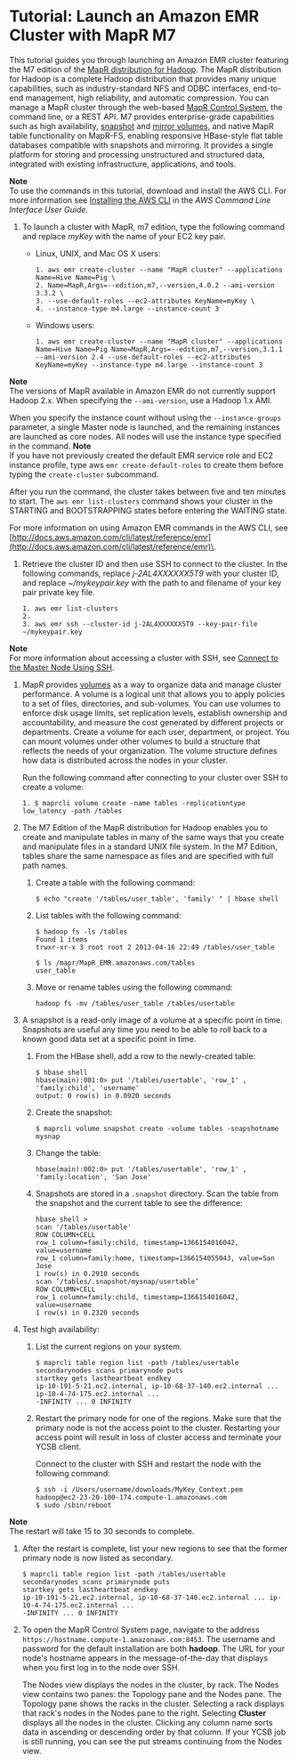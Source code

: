 # Tutorial: Launch an Amazon EMR Cluster with MapR M7<a name="emr-mapr-launch-m7"></a>

 This tutorial guides you through launching an Amazon EMR cluster featuring the M7 edition of the [MapR distribution for Hadoop](http://www.mapr.com/doc)\. The MapR distribution for Hadoop is a complete Hadoop distribution that provides many unique capabilities, such as industry\-standard NFS and ODBC interfaces, end\-to\-end management, high reliability, and automatic compression\. You can manage a MapR cluster through the web\-based [MapR Control System](http://www.mapr.com/doc/display/MapR/MapR+Control+System/), the command line, or a REST API\. M7 provides enterprise\-grade capabilities such as high availability, [snapshot](http://www.mapr.com/doc/display/MapR/Snapshots) and [mirror volumes](http://www.mapr.com/doc/display/MapR/Mirror+Volumes), and native MapR table functionality on MapR\-FS, enabling responsive HBase\-style flat table databases compatible with snapshots and mirroring\. It provides a single platform for storing and processing unstructured and structured data, integrated with existing infrastructure, applications, and tools\.

**Note**  
To use the commands in this tutorial, download and install the AWS CLI\. For more information see [Installing the AWS CLI](http://docs.aws.amazon.com/cli/latest/userguide//installing.html) in the *AWS Command Line Interface User Guide*\.

1. To launch a cluster with MapR, m7 edition, type the following command and replace *myKey* with the name of your EC2 key pair\.
   + Linux, UNIX, and Mac OS X users:

     ```
     1. aws emr create-cluster --name "MapR cluster" --applications Name=Hive Name=Pig \
     2. Name=MapR,Args=--edition,m7,--version,4.0.2 --ami-version 3.3.2 \
     3. --use-default-roles --ec2-attributes KeyName=myKey \
     4. --instance-type m4.large --instance-count 3
     ```
   + Windows users:

     ```
     1. aws emr create-cluster --name "MapR cluster" --applications Name=Hive Name=Pig Name=MapR,Args=--edition,m7,--version,3.1.1 --ami-version 2.4 --use-default-roles --ec2-attributes KeyName=myKey --instance-type m4.large --instance-count 3
     ```
**Note**  
The versions of MapR available in Amazon EMR do not currently support Hadoop 2\.x\. When specifying the `--ami-version`, use a Hadoop 1\.x AMI\.

   When you specify the instance count without using the `--instance-groups` parameter, a single Master node is launched, and the remaining instances are launched as core nodes\. All nodes will use the instance type specified in the command\.
**Note**  
If you have not previously created the default EMR service role and EC2 instance profile, type aws `emr create-default-roles` to create them before typing the `create-cluster` subcommand\.

   After you run the command, the cluster takes between five and ten minutes to start\. The `aws emr list-clusters` command shows your cluster in the STARTING and BOOTSTRAPPING states before entering the WAITING state\.

   For more information on using Amazon EMR commands in the AWS CLI, see [http://docs.aws.amazon.com/cli/latest/reference/emr](http://docs.aws.amazon.com/cli/latest/reference/emr)\.

1. Retrieve the cluster ID and then use SSH to connect to the cluster\. In the following commands, replace *j\-2AL4XXXXXX5T9* with your cluster ID, and replace *\~/mykeypair\.key* with the path to and filename of your key pair private key file\.

   ```
   1. aws emr list-clusters
   2. 
   3. aws emr ssh --cluster-id j-2AL4XXXXXX5T9 --key-pair-file ~/mykeypair.key
   ```
**Note**  
For more information about accessing a cluster with SSH, see [Connect to the Master Node Using SSH](emr-connect-master-node-ssh.md)\.

1. MapR provides [volumes](http://www.mapr.com/doc/display/MapR/Managing+Data+with+Volumes) as a way to organize data and manage cluster performance\. A volume is a logical unit that allows you to apply policies to a set of files, directories, and sub\-volumes\. You can use volumes to enforce disk usage limits, set replication levels, establish ownership and accountability, and measure the cost generated by different projects or departments\. Create a volume for each user, department, or project\. You can mount volumes under other volumes to build a structure that reflects the needs of your organization\. The volume structure defines how data is distributed across the nodes in your cluster\.

   Run the following command after connecting to your cluster over SSH to create a volume:

   ```
   1. $ maprcli volume create -name tables -replicationtype low_latency -path /tables
   ```

1. The M7 Edition of the MapR distribution for Hadoop enables you to create and manipulate tables in many of the same ways that you create and manipulate files in a standard UNIX file system\. In the M7 Edition, tables share the same namespace as files and are specified with full path names\.

   1. Create a table with the following command:

      ```
      $ echo "create '/tables/user_table', 'family' " | hbase shell	
      ```

   1. List tables with the following command:

      ```
      $ hadoop fs -ls /tables
      Found 1 items
      trwxr-xr-x 3 root root 2 2013-04-16 22:49 /tables/user_table
      
      $ ls /mapr/MapR_EMR.amazonaws.com/tables
      user_table
      ```

   1. Move or rename tables using the following command:

      ```
      hadoop fs -mv /tables/user_table /tables/usertable
      ```

1. A snapshot is a read\-only image of a volume at a specific point in time\. Snapshots are useful any time you need to be able to roll back to a known good data set at a specific point in time\.

   1. From the HBase shell, add a row to the newly\-created table:

      ```
      $ hbase shell
      hbase(main):001:0> put '/tables/usertable', 'row_1' , 'family:child', 'username'
      output: 0 row(s) in 0.0920 seconds
      ```

   1. Create the snapshot:

      ```
      $ maprcli volume snapshot create -volume tables -snapshotname mysnap
      ```

   1. Change the table:

      ```
      hbase(main):002:0> put '/tables/usertable', 'row_1' , 'family:location', 'San Jose'
      ```

   1. Snapshots are stored in a `.snapshot` directory\. Scan the table from the snapshot and the current table to see the difference:

      ```
      hbase shell >
      scan '/tables/usertable'
      ROW COLUMN+CELL
      row_1 column=family:child, timestamp=1366154016042, value=username
      row_1 column=family:home, timestamp=1366154055043, value=San Jose
      1 row(s) in 0.2910 seconds
      scan ‘/tables/.snapshot/mysnap/usertable’
      ROW COLUMN+CELL
      row_1 column=family:child, timestamp=1366154016042, value=username
      1 row(s) in 0.2320 seconds
      ```

1. Test high availability:

   1. List the current regions on your system\.

      ```
      $ maprcli table region list -path /tables/usertable
      secondarynodes scans primarynode puts
      startkey gets lastheartbeat endkey
      ip-10-191-5-21.ec2.internal, ip-10-68-37-140.ec2.internal ... ip-10-4-74-175.ec2.internal ...
      -INFINITY ... 0 INFINITY
      ```

   1. Restart the primary node for one of the regions\. Make sure that the primary node is not the access point to the cluster\. Restarting your access point will result in loss of cluster access and terminate your YCSB client\.

      Connect to the cluster with SSH and restart the node with the following command:

      ```
      $ ssh -i /Users/username/downloads/MyKey_Context.pem hadoop@ec2-23-20-100-174.compute-1.amazonaws.com
      $ sudo /sbin/reboot
      ```
**Note**  
The restart will take 15 to 30 seconds to complete\.

   1. After the restart is complete, list your new regions to see that the former primary node is now listed as secondary\.

      ```
      $ maprcli table region list -path /tables/usertable
      secondarynodes scans primarynode puts
      startkey gets lastheartbeat endkey
      ip-10-191-5-21.ec2.internal, ip-10-68-37-140.ec2.internal ... ip-10-4-74-175.ec2.internal ...
      -INFINITY ... 0 INFINITY
      ```

1. To open the MapR Control System page, navigate to the address `https://hostname.compute-1.amazonaws.com:8453`\. The username and password for the default installation are both **hadoop**\. The URL for your node's hostname appears in the message\-of\-the\-day that displays when you first log in to the node over SSH\.

   The Nodes view displays the nodes in the cluster, by rack\. The Nodes view contains two panes: the Topology pane and the Nodes pane\. The Topology pane shows the racks in the cluster\. Selecting a rack displays that rack's nodes in the Nodes pane to the right\. Selecting **Cluster** displays all the nodes in the cluster\. Clicking any column name sorts data in ascending or descending order by that column\. If your YCSB job is still running, you can see the put streams continuing from the Nodes view\.